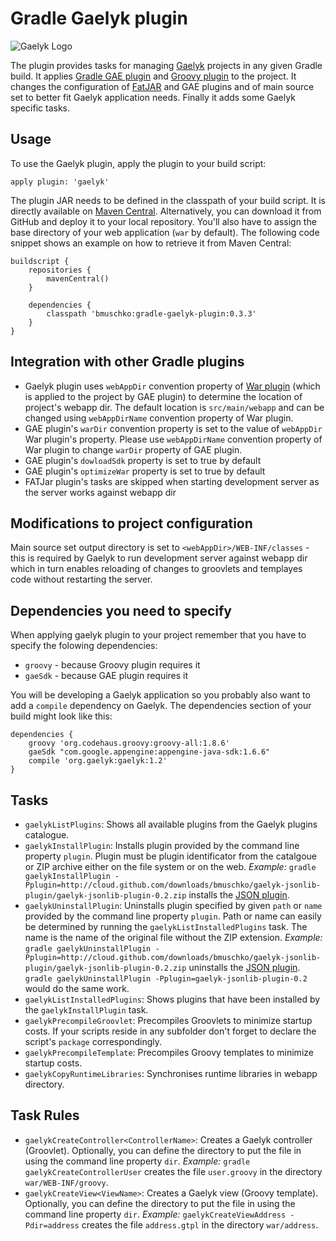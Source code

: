 # Gradle Gaelyk plugin

![Gaelyk Logo](http://d.hatena.ne.jp/images/keyword/283651.png)

The plugin provides tasks for managing [Gaelyk](http://gaelyk.appspot.com/) projects in any given Gradle build. It applies
[Gradle GAE plugin](https://github.com/bmuschko/gradle-gae-plugin) and 
[Groovy plugin](http://www.gradle.org/docs/current/userguide/groovy_plugin.html) to the project. It changes the 
configuration of [FatJAR](https://github.com/musketyr/gradle-fatjar-plugin) and GAE plugins and of main source set 
to better fit Gaelyk application needs. Finally it adds some Gaelyk specific tasks.


## Usage

To use the Gaelyk plugin, apply the plugin to your build script:

    apply plugin: 'gaelyk'

The plugin JAR needs to be defined in the classpath of your build script. It is directly available on
[Maven Central](http://search.maven.org/#search%7Cgav%7C1%7Cg%3A%22org.gradle.api.plugins%22%20AND%20a%3A%22gradle-gaelyk-plugin%22).
Alternatively, you can download it from GitHub and deploy it to your local repository. You'll also have to assign
the base directory of your web application (`war` by default). The following code snippet shows an example on how to retrieve
it from Maven Central:

    buildscript {
        repositories {
            mavenCentral()
        }

        dependencies {
            classpath 'bmuschko:gradle-gaelyk-plugin:0.3.3'
        }
    }

## Integration with other Gradle plugins
* Gaelyk plugin uses `webAppDir` convention property of [War plugin](http://gradle.org/docs/current/userguide/war_plugin.html)
(which is applied to the project by GAE plugin) to determine the location of project's webapp dir. The default location 
is `src/main/webapp` and can be changed using `webAppDirName` convention property of War plugin.
* GAE plugin's `warDir` convention property is set to the value of `webAppDir` War plugin's property. Please use
`webAppDirName` convention property of War plugin to change `warDir` property of GAE plugin.
* GAE plugin's `dowloadSdk` property is set to true by default
* GAE plugin's `optimizeWar` property is set to true by default
* FATJar plugin's tasks are skipped when starting development server as the server works against webapp dir

## Modifications to project configuration
Main source set output directory is set to `<webAppDir>/WEB-INF/classes` - this is required by Gaelyk to run development
server against webapp dir which in turn enables reloading of changes to groovlets and templayes code 
without restarting the server.

## Dependencies you need to specify
When applying gaelyk plugin to your project remember that you have to specify the folowing dependencies:
* `groovy` - because Groovy plugin requires it
* `gaeSdk` - because GAE plugin requires it

You will be developing a Gaelyk application so you probably also want to add a `compile` dependency on Gaelyk. The dependencies
section of your build might look like this:

    dependencies {
        groovy 'org.codehaus.groovy:groovy-all:1.8.6'
        gaeSdk "com.google.appengine:appengine-java-sdk:1.6.6"
        compile 'org.gaelyk:gaelyk:1.2'
    }

## Tasks
* `gaelykListPlugins`: Shows all available plugins from the Gaelyk plugins catalogue.
* `gaelykInstallPlugin`: Installs plugin provided by the command line property `plugin`. Plugin must be plugin identificator from the catalgoue or ZIP
archive either on the file system or on the web.
 _Example:_ `gradle gaelykInstallPlugin -Pplugin=http://cloud.github.com/downloads/bmuschko/gaelyk-jsonlib-plugin/gaelyk-jsonlib-plugin-0.2.zip`
installs the [JSON plugin](https://github.com/bmuschko/gaelyk-jsonlib-plugin).
* `gaelykUninstallPlugin`: Uninstalls plugin specified by given `path` or `name` provided by the
 command line property `plugin`. Path or name can easily be determined by running the `gaelykListInstalledPlugins` task.
 The name is the name of the original file without the ZIP extension.
 _Example:_ `gradle gaelykUninstallPlugin -Pplugin=http://cloud.github.com/downloads/bmuschko/gaelyk-jsonlib-plugin/gaelyk-jsonlib-plugin-0.2.zip`
uninstalls the [JSON plugin](https://github.com/bmuschko/gaelyk-jsonlib-plugin). `gradle gaelykUninstallPlugin -Pplugin=gaelyk-jsonlib-plugin-0.2` would do the same work.
* `gaelykListInstalledPlugins`: Shows plugins that have been installed by the `gaelykInstallPlugin` task.
* `gaelykPrecompileGroovlet`: Precompiles Groovlets to minimize startup costs. If your scripts reside in any subfolder don't forget to declare the script's `package` correspondingly.
* `gaelykPrecompileTemplate`: Precompiles Groovy templates to minimize startup costs.
* `gaelykCopyRuntimeLibraries`: Synchronises runtime libraries in webapp directory.
## Task Rules

* `gaelykCreateController<ControllerName>`: Creates a Gaelyk controller (Groovlet). Optionally, you can define the directory
to put the file in using the command line property `dir`. _Example:_ `gradle gaelykCreateControllerUser` creates the file
`user.groovy` in the directory `war/WEB-INF/groovy`.
* `gaelykCreateView<ViewName>`: Creates a Gaelyk view (Groovy template). Optionally, you can define the directory
to put the file in using the command line property `dir`. _Example:_ `gaelykCreateViewAddress -Pdir=address` creates the file
`address.gtpl` in the directory `war/address`.